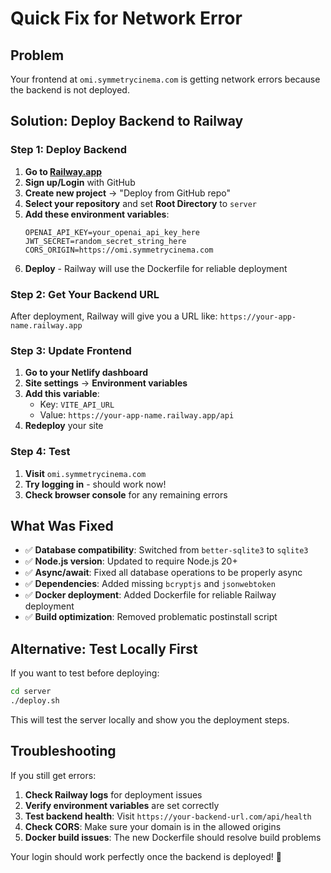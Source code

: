 # Quick Fix for Network Error

## Problem
Your frontend at `omi.symmetrycinema.com` is getting network errors because the backend is not deployed.

## Solution: Deploy Backend to Railway

### Step 1: Deploy Backend
1. **Go to [Railway.app](https://railway.app)**
2. **Sign up/Login** with GitHub
3. **Create new project** → "Deploy from GitHub repo"
4. **Select your repository** and set **Root Directory** to `server`
5. **Add these environment variables**:
   ```
   OPENAI_API_KEY=your_openai_api_key_here
   JWT_SECRET=random_secret_string_here
   CORS_ORIGIN=https://omi.symmetrycinema.com
   ```
6. **Deploy** - Railway will use the Dockerfile for reliable deployment

### Step 2: Get Your Backend URL
After deployment, Railway will give you a URL like:
`https://your-app-name.railway.app`

### Step 3: Update Frontend
1. **Go to your Netlify dashboard**
2. **Site settings** → **Environment variables**
3. **Add this variable**:
   - Key: `VITE_API_URL`
   - Value: `https://your-app-name.railway.app/api`
4. **Redeploy** your site

### Step 4: Test
1. **Visit** `omi.symmetrycinema.com`
2. **Try logging in** - should work now!
3. **Check browser console** for any remaining errors

## What Was Fixed
- ✅ **Database compatibility**: Switched from `better-sqlite3` to `sqlite3`
- ✅ **Node.js version**: Updated to require Node.js 20+
- ✅ **Async/await**: Fixed all database operations to be properly async
- ✅ **Dependencies**: Added missing `bcryptjs` and `jsonwebtoken`
- ✅ **Docker deployment**: Added Dockerfile for reliable Railway deployment
- ✅ **Build optimization**: Removed problematic postinstall script

## Alternative: Test Locally First
If you want to test before deploying:

```bash
cd server
./deploy.sh
```

This will test the server locally and show you the deployment steps.

## Troubleshooting
If you still get errors:
1. **Check Railway logs** for deployment issues
2. **Verify environment variables** are set correctly
3. **Test backend health**: Visit `https://your-backend-url.com/api/health`
4. **Check CORS**: Make sure your domain is in the allowed origins
5. **Docker build issues**: The new Dockerfile should resolve build problems

Your login should work perfectly once the backend is deployed! 🚀 